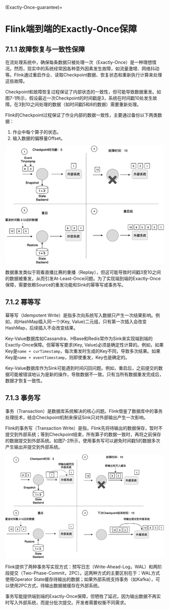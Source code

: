 (Exactly-Once-guarantee)=
# Flink端到端的Exactly-Once保障

## 7.1.1 故障恢复与一致性保障

在流处理系统中，确保每条数据只被处理一次（Exactly-Once）是一种理想情况。然而，现实中的系统经常因各种意外因素发生故障，如流量激增、网络抖动等。Flink通过重启作业、读取Checkpoint数据、恢复状态和重新执行计算来处理这些故障。

Checkpoint和故障恢复过程保证了内部状态的一致性，但可能导致数据重发。如图7-1所示，假设最近一次Checkpoint的时间戳是3，系统在时间戳10处发生故障。在3到10之间处理的数据（如时间戳5和8的数据）需要重新处理。

Flink的Checkpoint过程保证了作业内部的数据一致性，主要通过备份以下两类数据：
1. 作业中每个算子的状态。
2. 输入数据的偏移量Offset。

![图7-1 Checkpoint和故障恢复过程会有数据重发问题](./img/data-redundancy-issues.png)

数据重发类似于观看直播比赛的重播（Replay），但这可能导致时间戳3至10之间的数据被重发，从而引发At-Least-Once问题。为了实现端到端的Exactly-Once保障，需要依赖Source的重发功能和Sink的幂等写或事务写。

## 7.1.2 幂等写

幂等写（Idempotent Write）是指多次向系统写入数据只产生一次结果影响。例如，向HashMap插入同一个(Key, Value)二元组，只有第一次插入会改变HashMap，后续插入不会改变结果。

Key-Value数据库如Cassandra、HBase和Redis常作为Sink来实现端到端的Exactly-Once保障。但幂等写要求(Key, Value)必须是确定性计算的。例如，如果Key是`name + curTimestamp`，每次重发时生成的Key不同，导致多次结果。如果Key是`name + eventTimestamp`，则即使重发，Key也是确定的。

Key-Value数据库作为Sink可能遇到时间闪回问题。例如，重启后，之前提交的数据可能被错误地认为是新的操作，导致数据不一致。只有当所有数据重发完成后，数据才恢复一致性。

## 7.1.3 事务写

事务（Transaction）是数据库系统解决的核心问题。Flink借鉴了数据库中的事务处理技术，结合Checkpoint机制来保证Sink只对外部输出产生一次影响。

Flink的事务写（Transaction Write）是指，Flink先将待输出的数据保存，暂时不提交到外部系统；等到Checkpoint结束，所有算子的数据一致时，再将之前保存的数据提交到外部系统。如图7-2所示，使用事务写可以避免时间戳5的数据多次产生输出并提交到外部系统。

![图7-2 Flink的事务写](./img/transactional-write.png)

Flink提供了两种事务写实现方式：预写日志（Write-Ahead-Log，WAL）和两阶段提交（Two-Phase-Commit，2PC）。这两种方式的主要区别在于：WAL方式使用Operator State缓存待输出的数据；如果外部系统支持事务（如Kafka），可以使用2PC方式，待输出数据被缓存在外部系统。

事务写能提供端到端的Exactly-Once保障，但牺牲了延迟，因为输出数据不再实时写入外部系统，而是分批次提交。开发者需要权衡不同需求。